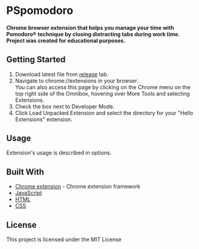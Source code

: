 # PSpomodoro

#### Chrome browser extension that helps you manage your time with Pomodoro® technique by closing distracting tabs during work time.<br/>Project was created for educational purposes.

## Getting Started

1. Download latest file from [release](https://github.com/gecko031/PSpomodoro/releases) tab.
2. Navigate to chrome://extensions in your browser.<br/>You can also access this page by clicking on the Chrome menu on the top right side of the Omnibox, hovering over More Tools and selecting Extensions.
3. Check the box next to Developer Mode.
4. Click Load Unpacked Extension and select the directory for your "Hello Extensions" extension.

## Usage
	
Extension's usage is described in options.

## Built With

* [Chrome extension](https://developers.chrome.com/extensions/devguide) - Chrome extension framework
* [JavaScript](https://pl.wikipedia.org/wiki/JavaScript)
* [HTML](https://www.w3schools.com/html/default.asp)
* [CSS](https://www.w3schools.com/css/default.asp)

## License

This project is licensed under the MIT License
